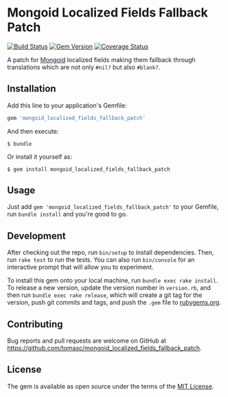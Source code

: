 # Mongoid Localized Fields Fallback Patch

[![Build Status](https://travis-ci.org/tomasc/mongoid_localized_fields_fallback_patch.svg)](https://travis-ci.org/tomasc/mongoid_localized_fields_fallback_patch) [![Gem Version](https://badge.fury.io/rb/mongoid_localized_fields_fallback_patch.svg)](http://badge.fury.io/rb/mongoid_localized_fields_fallback_patch) [![Coverage Status](https://img.shields.io/coveralls/tomasc/mongoid_localized_fields_fallback_patch.svg)](https://coveralls.io/r/tomasc/mmongoid_localized_fields_fallback_patch)

A patch for [Mongoid](https://github.com/mongodb/mongoid) localized fields
making them fallback through translations which are not only `#nil?` but also
`#blank?`.

## Installation

Add this line to your application's Gemfile:

```ruby
gem 'mongoid_localized_fields_fallback_patch'
```

And then execute:

    $ bundle

Or install it yourself as:

    $ gem install mongoid_localized_fields_fallback_patch

## Usage

Just add `gem 'mongoid_localized_fields_fallback_patch'` to your Gemfile, 
run `bundle install` and you're good to go.

## Development

After checking out the repo, run `bin/setup` to install dependencies. Then, run
`rake test` to run the tests. You can also run `bin/console` for an interactive
prompt that will allow you to experiment.

To install this gem onto your local machine, run `bundle exec rake install`. To
release a new version, update the version number in `version.rb`, and then run
`bundle exec rake release`, which will create a git tag for the version, push
git commits and tags, and push the `.gem` file to [rubygems.org](https://rubygems.org).

## Contributing

Bug reports and pull requests are welcome on GitHub at https://github.com/tomasc/mongoid_localized_fields_fallback_patch.

## License

The gem is available as open source under the terms of the [MIT License](https://opensource.org/licenses/MIT).
